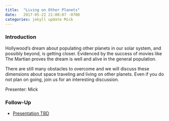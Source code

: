 ```yaml
---
title:  "Living on Other Planets"
date:   2017-05-22 21:00:07 -0700
categories: jekyll update Mick
---
```


### Introduction

Hollywood’s dream about populating other planets in our solar system, and possibly beyond, is getting closer. Evidenced by the success of movies like The Martian proves the dream is well and alive in the general population.

There are still many obstacles to overcome and we will discuss these dimensions about space traveling and living on other planets. Even if you do not plan on going, join us for an interesting discussion.

Presenter: Mick

### Follow-Up

* [Presentation TBD](/assets/present/tbd.pdf) 
